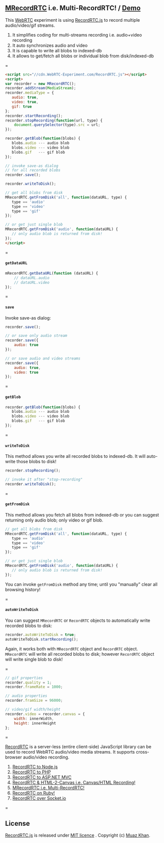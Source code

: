 ## [MRecordRTC](https://github.com/muaz-khan/WebRTC-Experiment/tree/master/RecordRTC/MRecordRTC) i.e. Multi-RecordRTC! / [Demo](https://www.webrtc-experiment.com/RecordRTC/MRecordRTC/)

This [WebRTC](https://www.webrtc-experiment.com/) experiment is using [RecordRTC.js](https://github.com/muaz-khan/WebRTC-Experiment/tree/master/RecordRTC) to record multiple audio/video/gif streams.

1. It simplifies coding for multi-streams recording i.e. audio+video recording
2. It auto synchronizes audio and video
3. It is capable to write all blobs to indexed-db
4. It allows to get/fetch all blobs or individual blob from disk/indexed-db

=

```html
<script src="//cdn.WebRTC-Experiment.com/RecordRTC.js"></script>
<script>
var recorder = new MRecordRTC();
recorder.addStream(MediaStream);
recorder.mediaType = {
   audio: true,
   video: true,
   gif: true
};
recorder.startRecording();
recorder.stopRecording(function(url, type) {
    document.querySelector(type).src = url;
});

recorder.getBlob(function(blobs) {
   blobs.audio --- audio blob
   blobs.video --- video blob
   blobs.gif   --- gif blob
});

// invoke save-as dialog
// for all recorded blobs
recorder.save();

recorder.writeToDisk();

// get all blobs from disk
MRecordRTC.getFromDisk('all', function(dataURL, type) {
   type == 'audio'
   type == 'video'
   type == 'gif'
});

// or get just single blob
MRecordRTC.getFromDisk('audio', function(dataURL) {
   // only audio blob is returned from disk!
});
</script>
```

=

#### `getDataURL`

```javascript
mRecordRTC.getDataURL(function (dataURL) {
    // dataURL.audio
    // dataURL.video
});
```

=

#### `save`

Invoke save-as dialog:

```javascript
recorder.save();

// or save only audio stream
recorder.save({
    audio: true
});

// or save audio and video streams
recorder.save({
    audio: true,
    video: true
});
```

=

#### `getBlob`

```javascript
recorder.getBlob(function(blobs) {
   blobs.audio --- audio blob
   blobs.video --- video blob
   blobs.gif   --- gif blob
});
```

=

#### `writeToDisk`

This method allows you write all recorded blobs to indexed-db. It will auto-write those blobs to disk!

```javascript
recorder.stopRecording();

// invoke it after "stop-recording"
recorder.writeToDisk();
```

=

#### `getFromDisk`

This method allows you fetch all blobs from indexed-db or you can suggest returning only audio blob; only video or gif blob.

```javascript
// get all blobs from disk
MRecordRTC.getFromDisk('all', function(dataURL, type) {
   type == 'audio'
   type == 'video'
   type == 'gif'
});

// or get just single blob
MRecordRTC.getFromDisk('audio', function(dataURL) {
   // only audio blob is returned from disk!
});
```

You can invoke `getFromDisk` method any time; until you "manually" clear all browsing history!

=

#### `autoWriteToDisk`

You can suggest `MRecordRTC` or `RecordRTC` objects to automatically write recorded blobs to disk:

```javascript
recorder.autoWriteToDisk = true;
autoWriteToDisk.startRecording();
```

Again, it works both with `MRecordRTC` object and `RecordRTC` object. `MRecordRTC` will write all recorded blobs to disk; however `RecordRTC` object will write single blob to disk!

=

```javascript
// gif properties
recorder.quality = 1;
recorder.frameRate = 1000;

// audio properties
recorder.framSize = 96000;

// video/gif width/height
recorder.video = recorder.canvas = {
    width: innerWidth,
    height: innerHeight
};
```

=

[RecordRTC](https://www.webrtc-experiment.com/RecordRTC/) is a server-less (entire client-side) JavaScript library can be used to record WebRTC audio/video media streams. It supports cross-browser audio/video recording.

1. [RecordRTC to Node.js](https://github.com/muaz-khan/WebRTC-Experiment/tree/master/RecordRTC/RecordRTC-to-Nodejs)
2. [RecordRTC to PHP](https://github.com/muaz-khan/WebRTC-Experiment/tree/master/RecordRTC/RecordRTC-to-PHP)
3. [RecordRTC to ASP.NET MVC](https://github.com/muaz-khan/WebRTC-Experiment/tree/master/RecordRTC/RecordRTC-to-ASPNETMVC)
4. [RecordRTC & HTML-2-Canvas i.e. Canvas/HTML Recording!](https://github.com/muaz-khan/WebRTC-Experiment/tree/master/RecordRTC/Canvas-Recording)
5. [MRecordRTC i.e. Multi-RecordRTC!](https://github.com/muaz-khan/WebRTC-Experiment/tree/master/RecordRTC/MRecordRTC)
6. [RecordRTC on Ruby!](https://github.com/cbetta/record-rtc-experiment)
7. [RecordRTC over Socket.io](https://github.com/muaz-khan/WebRTC-Experiment/tree/master/RecordRTC/RecordRTC-over-Socketio)

=

## License

[RecordRTC.js](https://github.com/muaz-khan/WebRTC-Experiment/tree/master/RecordRTC) is released under [MIT licence](https://www.webrtc-experiment.com/licence/) . Copyright (c) [Muaz Khan](https://plus.google.com/+MuazKhan).
